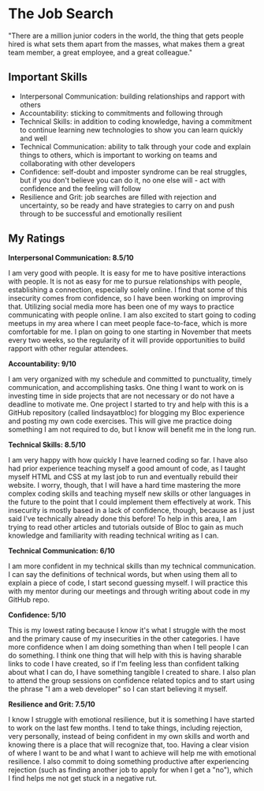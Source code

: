 # The Job Search

"There are a million junior coders in the world, the thing that gets people hired is what sets them apart from the masses, what makes them a great team member, a great employee, and a great colleague."

## Important Skills

- Interpersonal Communication: building relationships and rapport with others
- Accountability: sticking to commitments and following through
- Technical Skills: in addition to coding knowledge, having a commitment to continue learning new technologies to show you can learn quickly and well
- Technical Communication: ability to talk through your code and explain things to others, which is important to working on teams and collaborating with other developers
- Confidence: self-doubt and imposter syndrome can be real struggles, but if you don't believe you can do it, no one else will - act with confidence and the feeling will follow
- Resilience and Grit: job searches are filled with rejection and uncertainty, so be ready and have strategies to carry on and push through to be successful and emotionally resilient

## My Ratings

**Interpersonal Communication: 8.5/10**

I am very good with people. It is easy for me to have positive interactions with people. It is not as easy for me to pursue relationships with people, establishing a connection, especially solely online. I find that some of this insecurity comes from confidence, so I have been working on improving that. Utilizing social media more has been one of my ways to practice communicating with people online. I am also excited to start going to coding meetups in my area where I can meet people face-to-face, which is more comfortable for me. I plan on going to one starting in November that meets every two weeks, so the regularity of it will provide opportunities to build rapport with other regular attendees.

**Accountability: 9/10** 

I am very organized with my schedule and committed to punctuality, timely communication, and accomplishing tasks. One thing I want to work on is investing time in side projects that are not necessary or do not have a deadline to motivate me. One project I started to try and help with this is a GitHub repository (called lindsayatbloc) for blogging my Bloc experience and posting my own code exercises. This will give me practice doing something I am not required to do, but I know will benefit me in the long run.

**Technical Skills: 8.5/10**

I am very happy with how quickly I have learned coding so far. I have also had prior experience teaching myself a good amount of code, as I taught myself HTML and CSS at my last job to run and eventually rebuild their website. I worry, though, that I will have a hard time mastering the more complex coding skills and teaching myself new skills or other languages in the future to the point that I could implement them effectively at work. This insecurity is mostly based in a lack of confidence, though, because as I just said I've technically already done this before! To help in this area, I am trying to read other articles and tutorials outside of Bloc to gain as much knowledge and familiarity with reading technical writing as I can.   

**Technical Communication: 6/10**

I am more confident in my technical skills than my technical communication. I can say the definitions of technical words, but when using them all to explain a piece of code, I start second guessing myself. I will practice this with my mentor during our meetings and through writing about code in my GitHub repo.

**Confidence: 5/10**

This is my lowest rating because I know it's what I struggle with the most and the primary cause of my insecurities in the other categories. I have more confidence when I am doing something than when I tell people I can do something. I think one thing that will help with this is having sharable links to code I have created, so if I'm feeling less than confident talking about what I can do, I have something tangible I created to share. I also plan to attend the group sessions on confidence related topics and to start using the phrase "I am a web developer" so I can start believing it myself.

**Resilience and Grit: 7.5/10**

I know I struggle with emotional resilience, but it is something I have started to work on the last few months. I tend to take things, including rejection, very personally, instead of being confident in my own skills and worth and knowing there is a place that will recognize that, too. Having a clear vision of where I want to be and what I want to achieve will help me with emotional resilience. I also commit to doing something productive after experiencing rejection (such as finding another job to apply for when I get a "no"), which I find helps me not get stuck in a negative rut.
